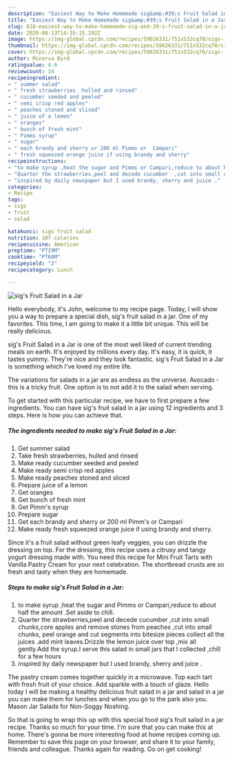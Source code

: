 ```yaml
---
description: "Easiest Way to Make Homemade sig&amp;#39;s Fruit Salad in a Jar"
title: "Easiest Way to Make Homemade sig&amp;#39;s Fruit Salad in a Jar"
slug: 618-easiest-way-to-make-homemade-sig-and-39-s-fruit-salad-in-a-jar
date: 2020-08-13T14:35:15.192Z
image: https://img-global.cpcdn.com/recipes/59626331/751x532cq70/sigs-fruit-salad-in-a-jar-recipe-main-photo.jpg
thumbnail: https://img-global.cpcdn.com/recipes/59626331/751x532cq70/sigs-fruit-salad-in-a-jar-recipe-main-photo.jpg
cover: https://img-global.cpcdn.com/recipes/59626331/751x532cq70/sigs-fruit-salad-in-a-jar-recipe-main-photo.jpg
author: Minerva Byrd
ratingvalue: 4.6
reviewcount: 14
recipeingredient:
- " summer salad"
- " fresh strawberries  hulled and rinsed"
- " cucumber seeded and peeled"
- " semi crisp red apples"
- " peaches stoned and sliced"
- " juice of a lemon"
- " oranges"
- " bunch of fresh mint"
- " Pimms syrup"
- " sugar"
- " each brandy and sherry or 200 ml Pimms or  Campari"
- " fresh squeezed orange juice if using brandy and sherry"
recipeinstructions:
- "to make syrup ,heat the sugar and Pimms or Campari,reduce to about half the amount .Set aside  to chill."
- "Quarter the strawberries,peel and decede cucumber  ,cut into small chunks,core apples and remove stones from peaches ,cut into small chunks, peel orange and cut segments into bitesize pieces collect all the juices .add mint leaves.Drizzle the lemon juice over top ,mix all gently.Add the syrup.I serve this salad in small jars that I collected ,chill for a few hours"
- "inspired by daily newspaper but I used brandy, sherry and juice ."
categories:
- Recipe
tags:
- sigs
- fruit
- salad

katakunci: sigs fruit salad 
nutrition: 107 calories
recipecuisine: American
preptime: "PT29M"
cooktime: "PT60M"
recipeyield: "2"
recipecategory: Lunch

---
```



![sig&#39;s Fruit Salad in a Jar](https://img-global.cpcdn.com/recipes/59626331/751x532cq70/sigs-fruit-salad-in-a-jar-recipe-main-photo.jpg)

Hello everybody, it's John, welcome to my recipe page. Today, I will show you a way to prepare a special dish, sig&#39;s fruit salad in a jar. One of my favorites. This time, I am going to make it a little bit unique. This will be really delicious.

sig&#39;s Fruit Salad in a Jar is one of the most well liked of current trending meals on earth. It's enjoyed by millions every day. It's easy, it is quick, it tastes yummy. They're nice and they look fantastic. sig&#39;s Fruit Salad in a Jar is something which I've loved my entire life.

The variations for salads in a jar are as endless as the universe. Avocado - this is a tricky fruit. One option is to not add it to the salad when serving.


To get started with this particular recipe, we have to first prepare a few ingredients. You can have sig&#39;s fruit salad in a jar using 12 ingredients and 3 steps. Here is how you can achieve that.

##### The ingredients needed to make sig&#39;s Fruit Salad in a Jar:

1. Get  summer salad
1. Take  fresh strawberries,  hulled and rinsed
1. Make ready  cucumber seeded and peeled
1. Make ready  semi crisp red apples
1. Make ready  peaches stoned and sliced
1. Prepare  juice of a lemon
1. Get  oranges
1. Get  bunch of fresh mint
1. Get  Pimm&#39;s syrup
1. Prepare  sugar
1. Get  each brandy and sherry or 200 ml Pimm&#39;s or  Campari
1. Make ready  fresh squeezed orange juice if using brandy and sherry.


Since it&#39;s a fruit salad without green leafy veggies, you can drizzle the dressing on top. For the dressing, this recipe uses a citrusy and tangy yogurt dressing made with. You need this recipe for Mini Fruit Tarts with Vanilla Pastry Cream for your next celebration. The shortbread crusts are so fresh and tasty when they are homemade. 

##### Steps to make sig&#39;s Fruit Salad in a Jar:

1. to make syrup ,heat the sugar and Pimms or Campari,reduce to about half the amount .Set aside  to chill.
1. Quarter the strawberries,peel and decede cucumber  ,cut into small chunks,core apples and remove stones from peaches ,cut into small chunks, peel orange and cut segments into bitesize pieces collect all the juices .add mint leaves.Drizzle the lemon juice over top ,mix all gently.Add the syrup.I serve this salad in small jars that I collected ,chill for a few hours
1. inspired by daily newspaper but I used brandy, sherry and juice .


The pastry cream comes together quickly in a microwave. Top each tart with fresh fruit of your choice. Add sparkle with a touch of glaze. Hello today I will be making a healthy delicious fruit salad in a jar and salad in a jar you can make them for lunches and when you go to the park also you. Mason Jar Salads for Non-Soggy Noshing. 

So that is going to wrap this up with this special food sig&#39;s fruit salad in a jar recipe. Thanks so much for your time. I'm sure that you can make this at home. There's gonna be more interesting food at home recipes coming up. Remember to save this page on your browser, and share it to your family, friends and colleague. Thanks again for reading. Go on get cooking!
